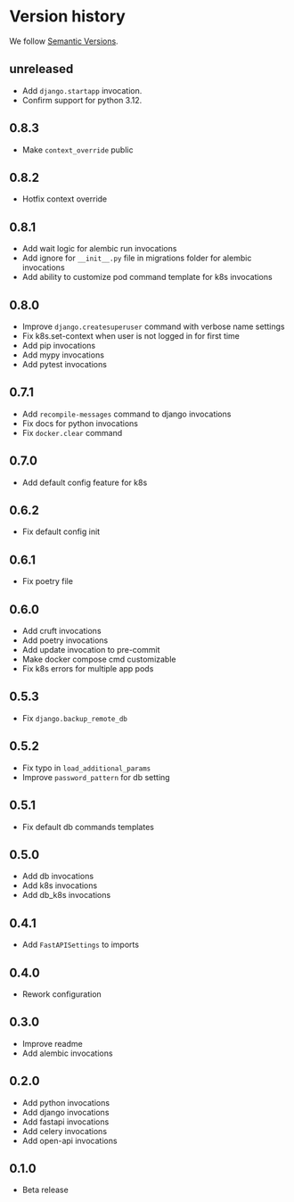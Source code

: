 # Version history

We follow [Semantic Versions](https://semver.org/).

## unreleased

- Add `django.startapp` invocation.
- Confirm support for python 3.12.

## 0.8.3

- Make `context_override` public

## 0.8.2

- Hotfix context override

## 0.8.1

- Add wait logic for alembic run invocations
- Add ignore for `__init__.py` file in migrations folder for alembic invocations
- Add ability to customize pod command template for k8s invocations

## 0.8.0

- Improve `django.createsuperuser` command with verbose name settings
- Fix k8s.set-context when user is not logged in for first time
- Add pip invocations
- Add mypy invocations
- Add pytest invocations

## 0.7.1

- Add `recompile-messages` command to django invocations
- Fix docs for python invocations
- Fix `docker.clear` command

## 0.7.0

- Add default config feature for k8s

## 0.6.2

- Fix default config init

## 0.6.1

- Fix poetry file

## 0.6.0

- Add cruft invocations
- Add poetry invocations
- Add update invocation to pre-commit
- Make docker compose cmd customizable
- Fix k8s errors for multiple app pods

## 0.5.3

- Fix `django.backup_remote_db`

## 0.5.2

- Fix typo in `load_additional_params`
- Improve `password_pattern` for db setting

## 0.5.1

- Fix default db commands templates

## 0.5.0

- Add db invocations
- Add k8s invocations
- Add db_k8s invocations

## 0.4.1

- Add `FastAPISettings` to imports

## 0.4.0

- Rework configuration

## 0.3.0

- Improve readme
- Add alembic invocations

## 0.2.0

- Add python invocations
- Add django invocations
- Add fastapi invocations
- Add celery invocations
- Add open-api invocations

## 0.1.0

- Beta release
